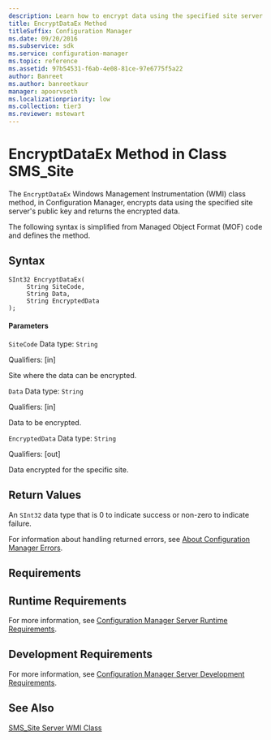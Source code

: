 ```yaml
---
description: Learn how to encrypt data using the specified site server's public key and return the encrypted data using EncryptDataEx.
title: EncryptDataEx Method
titleSuffix: Configuration Manager
ms.date: 09/20/2016
ms.subservice: sdk
ms.service: configuration-manager
ms.topic: reference
ms.assetid: 97b54531-f6ab-4e08-81ce-97e6775f5a22
author: Banreet
ms.author: banreetkaur
manager: apoorvseth
ms.localizationpriority: low
ms.collection: tier3
ms.reviewer: mstewart
---
```

# EncryptDataEx Method in Class SMS_Site
The `EncryptDataEx` Windows Management Instrumentation (WMI) class method, in Configuration Manager, encrypts data using the specified site server's public key and returns the encrypted data.

 The following syntax is simplified from Managed Object Format (MOF) code and defines the method.

## Syntax

```
SInt32 EncryptDataEx(
     String SiteCode,
     String Data,
     String EncryptedData
);
```

#### Parameters
 `SiteCode`
 Data type: `String`

 Qualifiers: [in]

 Site where the data can be encrypted.

 `Data`
 Data type: `String`

 Qualifiers: [in]

 Data to be encrypted.

 `EncryptedData`
 Data type: `String`

 Qualifiers: [out]

 Data encrypted for the specific site.

## Return Values
 An `SInt32` data type that is 0 to indicate success or non-zero to indicate failure.

 For information about handling returned errors, see [About Configuration Manager Errors](../../../../../develop/core/understand/about-configuration-manager-errors.md).

## Requirements

## Runtime Requirements
 For more information, see [Configuration Manager Server Runtime Requirements](../../../../../develop/core/reqs/server-runtime-requirements.md).

## Development Requirements
 For more information, see [Configuration Manager Server Development Requirements](../../../../../develop/core/reqs/server-development-requirements.md).

## See Also
 [SMS_Site Server WMI Class](../../../../../develop/reference/core/servers/configure/sms_site-server-wmi-class.md)
